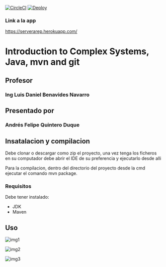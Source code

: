 [![CircleCI](https://circleci.com/gh/andresQD/Arep_lab03.svg?style=svg)](https://circleci.com/gh/andresQD/Arep_lab03)
[![Deploy](https://www.herokucdn.com/deploy/button.svg)](https://serverarep.herokuapp.com/)
### Link a la app
https://serverarep.herokuapp.com/

# Introduction to Complex Systems, Java, mvn and git
## Profesor 
### Ing Luis Daniel Benavides Navarro
## Presentado por 
### Andrés Felipe Quintero Duque

## Insatalacion y compilacion
Debe clonar o descargar como zip el proyecto, una vez tenga los ficheros en su computador debe abrir el IDE de su preferencia y ejecutarlo desde alli

Para la compilacion, dentro del directorio del proyecto desde la cmd ejecutar el comando mvn package.

### Requisitos
Debe tener instalado:
* JDK 
* Maven 
## Uso 
![img1](https://user-images.githubusercontent.com/48091585/92194536-8ecf1b80-ee30-11ea-969d-cf21984480dd.png)

![img2](https://user-images.githubusercontent.com/48091585/92194544-9262a280-ee30-11ea-8b92-b0d6e05f885b.png)

![img3](https://user-images.githubusercontent.com/48091585/92194551-94c4fc80-ee30-11ea-8078-96e9117dc830.png)

